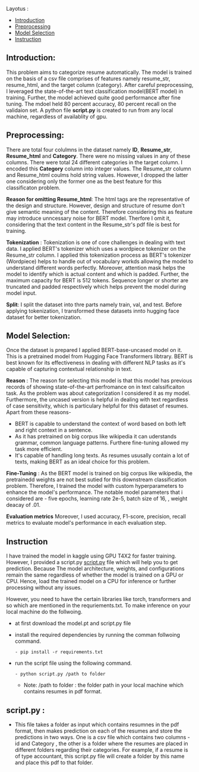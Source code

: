 Layotus :
- [Introduction](#introduction)
- [Preprocessing](#preprocessing)
- [Model Selection](#model-selection)
- [Instruction](#instruction)





## Introduction: 

This problem aims to categorize resume automatically. The model is trained on the basis of a csv file comprises of features namely resume_str, resume_html, and the target column (category). After careful preprocessing, I leveraged the state-of-the-art text classification model(BERT model) in training. Further, the model achieved quite good performance after fine tuning. The mdoel held 80 percent accuracy, 80 percent recall on the validaion set. A python file **script.py** is created to run from any local machine, regardless of availablity of gpu.


## Preprocessing:

There are total four colulmns in the dataset namely **ID**, **Resume_str**, **Resume_html** and **Category**. There were no missing values in any of these columns. There were total 24 different categories in the target column. I encoded this **Category** column into integer values. The Resume_str column and Resume_html coulms hold string values. However, I dropped the latter one considering only the former one as the best feature for this classificaton problem. 

**Reason for omitting Resume_html**: The html tags are the representative of the design and structure. However, design and structure of resume don't give semantic meaning of the content. Therefore considering this as feature may introduce unncessary noise for BERT model. Therfore I omit it, considering that the text content in the Resume_str's pdf file is best for training. 

**Tokenization** : Tokenization is one of core challenges in dealing with text data. I applied BERT's tokenizer which uses a wordpiece tokenizer on the Resume_str column. I applied this tokenization process as BERT's tokenizer (Wordpiece) helps to handle out of vocabulary workds allowing the model to understand different words perfectly. Moreover, attention mask helps the model to identify which is actual content and which is padded. Further, the maximum capacity for BERT is 512 tokens. Sequence longer or shorter are truncated and padded respectively which helps prevent the model during model input.

**Split**: I split the dataset into thre parts namely train, val, and test. Before applying tokenization, I transformed these datasets innto hugging face dataset for better tokenization. 


## Model Selection: 

Once the dataset is prepared I applied BERT-base-uncased model on it. This is a pretrained model from Hugging Face Transformers libtrary. BERT is best known for its effectiveness in dealing with different NLP tasks as it's capable of capturing contextual relationship in text.

**Reason** : The reason for selecting this model is that this model has previous records of showing state-of-the-art perfromance on in text calssificaiton task. As the problem was about categorization I considered it as my model. Furthermore, the uncased version is helpful in dealing with text regardless of case sensitivity, which is particulary helpful for this dataset of resumes. Apart from these reasons- 

   - BERT is capable to understand the context of word based on both left and right context in a sentence.
   - As it has pretrained on big corpus like wikipedia it can uderstands grammar, common language patterns. Furthere fine-tuning allowed my task more efficient.
   - It's capable of handling long texts. As resumes ususally contain a lot of texts, making BERT as an ideal choice for this problem.

**Fine-Tuning** : As the BERT model is trained on big corpus like wikipedia, the pretrainedd weights are not best sutied for this downstream classification problem. Therefore, I trained the model with custom hyperparameters to enhance the model's
 performance. The notable model parameters that i considered are  - five epochs, learning rate 2e-5, batch size of 16, , weight deacay of .01. 

 **Evaluation metrics** Moreover, I used accuracy, F1-score, precision, recall metrics to evaluate model's performance in each evaluation step.



 ## Instruction 

 I have trained the model in kaggle using GPU T4X2 for faster training. However, I provided a script.py [script.py](#scriptpy-) file which will help you to get prediction. Because The model architecture, weights, and configurations remain the same regardless of whether the model is trained on a GPU or CPU. Hence, load the trained model on a CPU for inference or further processing without any issues. 

 However, you need to have the certain libraries like torch, transformers and so which are mentioned in the requriements.txt. To make inference on your local machine do the follwoing.

   - at first download the model.pt and script.py file
     
   - install the required dependencies by running the comman follwoing command.

         - pip install -r requirements.txt

   - run the script file using the following command.

         - python script.py /path to folder

     - Note: /path to folder : the folder path in your local machine which contains resumes in pdf format.






 ## script.py : 
   - This file takes a folder as input which contains resumnes in the pdf format, then makes prediction on each of the resumes and store the predictions in two ways. One is a csv file which contains two columns - id and  Category , the other is a folder where the resumes are placed in different folders regarding their categories. For example, if a resume is of type accountant, this script.py file will create a folder by this name and place this pdf to that folder.
